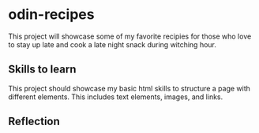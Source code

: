 # odin-recipes
This project will showcase some of my favorite recipies for those who love to stay up late and cook a late night snack during witching hour. 

## Skills to learn
This project should showcase my basic html skills to structure a page with different elements. This includes text elements, images, and links.

## Reflection